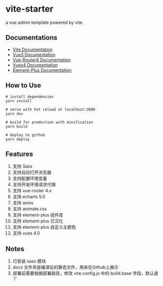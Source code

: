 # vite-starter
a vue admin template powered by vite.

## Documentations
* [Vite Documentation](https://vitejs.dev/guide/)
* [Vue3 Documentation](https://v3.vuejs.org/)
* [Vue-Router4 Documentation](https://next.router.vuejs.org/guide/)
* [Vuex4 Documentation](https://vuex.vuejs.org/zh/guide/)
* [Element-Plus Documentation](https://element-plus.org/#/zh-CN/component/installation)

## How to Use
```
# install dependencies
yarn install

# serve with hot reload at localhost:3000
yarn dev

# build for production with minification
yarn build

# deploy to github
yarn deploy
```

## Features
1. 支持 Sass
2. 支持自动打开浏览器
3. 支持配置环境变量
4. 支持开发环境请求代理
5. 支持 vue-router 4.x
6. 支持 echarts 5.0
7. 支持 axios
8. 支持 animate.css
9. 支持 element-plus 组件库
10. 支持 element-plus 已汉化
11. 支持 element-plus 自定义主题色
12. 支持 vuex 4.0
## Notes
1. 已安装 sass 模块
2. docs 文件夹是编译后的静态文件，用来在Github上展示
3. 部署前需要根据部署路径，修改 vite.config.js 中的 build.base 字段，默认是 '/'

